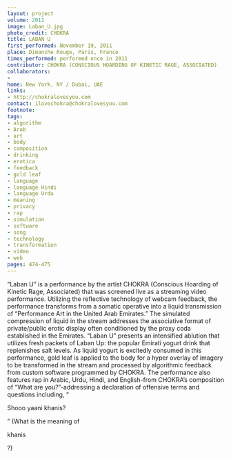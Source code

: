 ```yaml
---
layout: project
volume: 2011
image: Laban_U.jpg
photo_credit: CHOKRA
title: LABAN U
first_performed: November 19, 2011
place: Dimanche Rouge, Paris, France
times_performed: performed once in 2011
contributor: CHOKRA (CONSCIOUS HOARDING OF KINETIC RAGE, ASSOCIATED)
collaborators:
- 
home: New York, NY / Dubai, UAE
links:
- http://chokralovesyou.com
contact: ilovechokra@chokralovesyou.com
footnote: 
tags:
- algorithm
- Arab
- art
- body
- composition
- drinking
- erotica
- feedback
- gold leaf
- language
- language Hindi
- language Urdu
- meaning
- privacy
- rap
- simulation
- software
- song
- technology
- transformation
- video
- web
pages: 474-475
---
```


“Laban U” is a performance by the artist CHOKRA (Conscious Hoarding of Kinetic Rage, Associated) that was screened live as a streaming video performance. Utilizing the reflective technology of webcam feedback, the performance transforms from a somatic operative into a liquid transmission of “Performance Art in the United Arab Emirates.” The simulated compression of liquid in the stream addresses the associative format of private/public erotic display often conditioned by the proxy coda established in the Emirates. “Laban U” presents an intensified ablution that utilizes fresh packets of Laban Up: the popular Emirati yogurt drink that replenishes salt levels. As liquid yogurt is excitedly consumed in this performance, gold leaf is applied to the body for a hyper overlay of imagery to be transformed in the stream and processed by algorithmic feedback from custom software programmed by CHOKRA. The performance also features rap in Arabic, Urdu, Hindi, and English-from CHOKRA’s composition of “What are you?”-addressing a declaration of offensive terms and questions including, “

Shooo yaani khanis?

” (What is the meaning of 

khanis

?)
